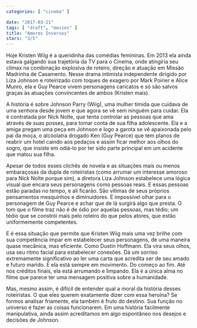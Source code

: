 ```yaml
---
categories: [ "cinema" ]

date: "2017-03-21"
tags: [ "draft", "movies" ]
title: "Amores Inversos"
stars: "3/5"
---
```

Hoje Kristen Wiig é a queridinha das comédias femininas. Em 2013 ela ainda estava galgando sua trajetória da TV para o Cinema, onde atingiria seu clímax na combinação explosiva de roteiro, direção e atuação em Missão Madrinha de Casamento. Nesse drama intimista independente dirigido por Liza Johnson e roteirizado com toques de exagero por Mark Poirier e Alice Munro, ela e Guy Pearce vivem personagens caricatos e só são salvos graças às atuações convincentes de ambos (Kristen mais).

A história é sobre Johnson Parry (Wiig), uma mulher tímida que cuidava de uma senhora desde jovem e que agora se vê sem ninguém para cuidar. Ela é contratada por Nick Nolte, que tenta controlar as pessoas que ama através de suas posses, para tomar conta de sua filha adolescente. Ela e a amiga pregam uma peça em Johnson e logo a garota se vê apaixonada pelo pai da moça, o alcóolatra drogado Ken (Guy Pearce) que tem planos de reabrir um hotel caindo aos pedaços e assim ficar melhor aos olhos do sogro, que insiste em odiá-lo por ter sido parte principal em um acidente que matou sua filha.

Apesar de todos esses clichês de novela e as situações mais ou menos embaraçosas da dupla de roteiristas (como arrumar um interesse amoroso para Nick Nolte porque sim), a diretora Liza Johnson estabelece uma lógica visual que encara seus personagens como pessoas reais. E essas pessoas estão paradas no tempo, e ali ficarão. São vítimas de seus próprios pensamentos mesquinhos e diminuidores. É impossível olhar para o personagem de Guy Pearce e achar que de lá surgirá algo que presta. O tom que o filme traz não é de ódio por aquelas pessoas, mas tédio; um tédio que se constrói mais pelo roteiro do que pelos atores, que estão uniformemente competentes.

E é essa situação que permite que Kristen Wiig mais uma vez brilhe com sua competência ímpar em estabelecer seus personagens, de uma maneira quase mecânica, mas eficiente. Como Dustin Hoffmann. Ela vira seus olhos, usa seu ritmo facial para estabelecer conexões. Dá um sorriso extremamente significativo ao ler uma carta que acredita ser de seu amado e futuro marido. E ela está sempre em movimento. Do começo ao fim. Até nos créditos finais, ela está arrumando e limpando. Ela é a única alma no filme que parece ter uma mensagem positiva sobre a humanidade.

Mas, mesmo assim, é difícil de entender qual a moral da história desses roteiristas. O que eles querem exatamente dizer com essa heroína? Se formos analisar friamente, ela também é fruto do destino. Sua função no universo é fazer as coisas funcionarem. Em uma história facilmente manipulativa, ainda assim acreditamos em algo espontâneo nos desejos e decisões de Johnson.
